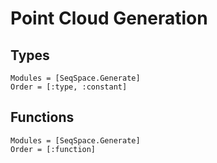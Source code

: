 # Point Cloud Generation

## Types
```@autodocs
Modules = [SeqSpace.Generate]
Order = [:type, :constant]
```

## Functions
```@autodocs
Modules = [SeqSpace.Generate]
Order = [:function]
```

